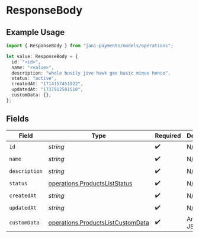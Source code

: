 # ResponseBody

## Example Usage

```typescript
import { ResponseBody } from "jani-payments/models/operations";

let value: ResponseBody = {
  id: "<id>",
  name: "<value>",
  description: "whole busily jive hawk gee basic minus hence",
  status: "active",
  createdAt: "1714157451922",
  updatedAt: "1737912581510",
  customData: {},
};
```

## Fields

| Field                                                                                  | Type                                                                                   | Required                                                                               | Description                                                                            |
| -------------------------------------------------------------------------------------- | -------------------------------------------------------------------------------------- | -------------------------------------------------------------------------------------- | -------------------------------------------------------------------------------------- |
| `id`                                                                                   | *string*                                                                               | :heavy_check_mark:                                                                     | N/A                                                                                    |
| `name`                                                                                 | *string*                                                                               | :heavy_check_mark:                                                                     | N/A                                                                                    |
| `description`                                                                          | *string*                                                                               | :heavy_check_mark:                                                                     | N/A                                                                                    |
| `status`                                                                               | [operations.ProductsListStatus](../../models/operations/productsliststatus.md)         | :heavy_check_mark:                                                                     | N/A                                                                                    |
| `createdAt`                                                                            | *string*                                                                               | :heavy_check_mark:                                                                     | N/A                                                                                    |
| `updatedAt`                                                                            | *string*                                                                               | :heavy_check_mark:                                                                     | N/A                                                                                    |
| `customData`                                                                           | [operations.ProductsListCustomData](../../models/operations/productslistcustomdata.md) | :heavy_check_mark:                                                                     | Any valid JSON value                                                                   |